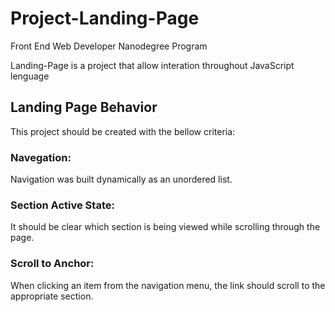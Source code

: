 # Project-Landing-Page
Front End Web Developer Nanodegree Program

Landing-Page is a project that allow interation throughout JavaScript lenguage

## Landing Page Behavior 

This project should be created with the bellow criteria:

### Navegation: 
Navigation was built dynamically as an unordered list.

### Section Active State:
It should be clear which section is being viewed while scrolling through the page.

### Scroll to Anchor:
When clicking an item from the navigation menu, the link should scroll to the appropriate section.
